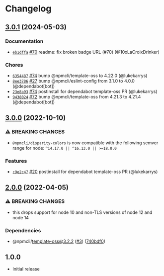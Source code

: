 # Changelog

## [3.0.1](https://github.com/npm/disparity-colors/compare/v3.0.0...v3.0.1) (2024-05-03)

### Documentation

* [`eb1dffa`](https://github.com/npm/disparity-colors/commit/eb1dffa423c5ed6f97e24068043d058009e11e95) [#70](https://github.com/npm/disparity-colors/pull/70) readme: fix broken badge URL (#70) (@10xLaCroixDrinker)

### Chores

* [`6354487`](https://github.com/npm/disparity-colors/commit/6354487c6611ba32cf89d5e5c46b16b6faca4155) [#74](https://github.com/npm/disparity-colors/pull/74) bump @npmcli/template-oss to 4.22.0 (@lukekarrys)
* [`8ee3786`](https://github.com/npm/disparity-colors/commit/8ee37866fb6aaffa8edde3835f94b9cd7a69fa09) [#27](https://github.com/npm/disparity-colors/pull/27) bump @npmcli/eslint-config from 3.1.0 to 4.0.0 (@dependabot[bot])
* [`23e8a93`](https://github.com/npm/disparity-colors/commit/23e8a93aabcc9be07418db40b6870bdb68d05f7d) [#74](https://github.com/npm/disparity-colors/pull/74) postinstall for dependabot template-oss PR (@lukekarrys)
* [`9438024`](https://github.com/npm/disparity-colors/commit/9438024770180cd2de7353db767d02dddddcbbfd) [#72](https://github.com/npm/disparity-colors/pull/72) bump @npmcli/template-oss from 4.21.3 to 4.21.4 (@dependabot[bot])

## [3.0.0](https://github.com/npm/disparity-colors/compare/v2.0.0...v3.0.0) (2022-10-10)

### ⚠️ BREAKING CHANGES

* `@npmcli/disparity-colors` is now compatible with the following semver range for node: `^14.17.0 || ^16.13.0 || >=18.0.0`

### Features

* [`c9e2c47`](https://github.com/npm/disparity-colors/commit/c9e2c4789785b94a841c968198cfcf0e6be62dde) [#20](https://github.com/npm/disparity-colors/pull/20) postinstall for dependabot template-oss PR (@lukekarrys)

## [2.0.0](https://github.com/npm/disparity-colors/compare/v1.0.1...v2.0.0) (2022-04-05)


### ⚠ BREAKING CHANGES

* this drops support for node 10 and non-TLS versions of node 12 and node 14

### Dependencies

* @npmcli/template-oss@3.2.2 ([#3](https://github.com/npm/disparity-colors/issues/3)) ([740bdf0](https://github.com/npm/disparity-colors/commit/740bdf0ece8a38880eae88b29796cb47e38b8bc1))

## 1.0.0

- Initial release
